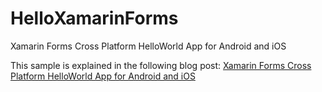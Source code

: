 # HelloXamarinForms
Xamarin Forms Cross Platform HelloWorld App for Android and iOS

This sample is explained in the following blog post: [Xamarin Forms Cross Platform HelloWorld App for Android and iOS](http://getcodesnippet.com/2017/05/08/xamarin-forms-cross-platform-helloworld-app-for-android-and-ios/)
